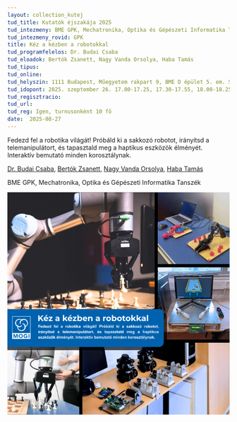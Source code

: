 ```yaml
---
layout: collection_kutej
tud_title: Kutatók éjszakája 2025
tud_intezmeny: BME GPK, Mechatronika, Optika és Gépészeti Informatika Tanszék
tud_intezmeny_rovid: GPK
title: Kéz a kézben a robotokkal
tud_programfelelos: Dr. Budai Csaba
tud_eloadok: Bertók Zsanett, Nagy Vanda Orsolya, Haba Tamás
tud_tipus: 
tud_online: 
tud_helyszin: 1111 Budapest, Műegyetem rakpart 9, BME D épület 5. em. 501. terem
tud_idopont: 2025. szeptember 26. 17.00-17.25, 17.30-17.55, 18.00-18.25, 18.30-18.55, 19.00-19.25, 19.30-19.55
tud_regisztracio: 
tud_url: 
tud_reg: Igen, turnusonként 10 fő
date:  2025-08-27
---
```


Fedezd fel a robotika világát! Próbáld ki a sakkozó robotot, irányítsd a telemanipulátort, és tapasztald meg a haptikus eszközök élményét. Interaktív bemutató minden korosztálynak.


[Dr. Budai Csaba](https://tudprog.bme.hu/kutatok_ejszakaja/profilok/budai_csaba), [Bertók Zsanett](https://tudprog.bme.hu/kutatok_ejszakaja/profilok/bertok_zsanett), [Nagy Vanda Orsolya](https://tudprog.bme.hu/kutatok_ejszakaja/profilok/nagy_vanda_orsolya), [Haba Tamás](https://tudprog.bme.hu/kutatok_ejszakaja/profilok/haba_tamas)

BME GPK, Mechatronika, Optika és Gépészeti Informatika Tanszék

![Kéz a kézben a robotokkal](../2025/images/kez-a-kezben-a-robotokkal.png)
